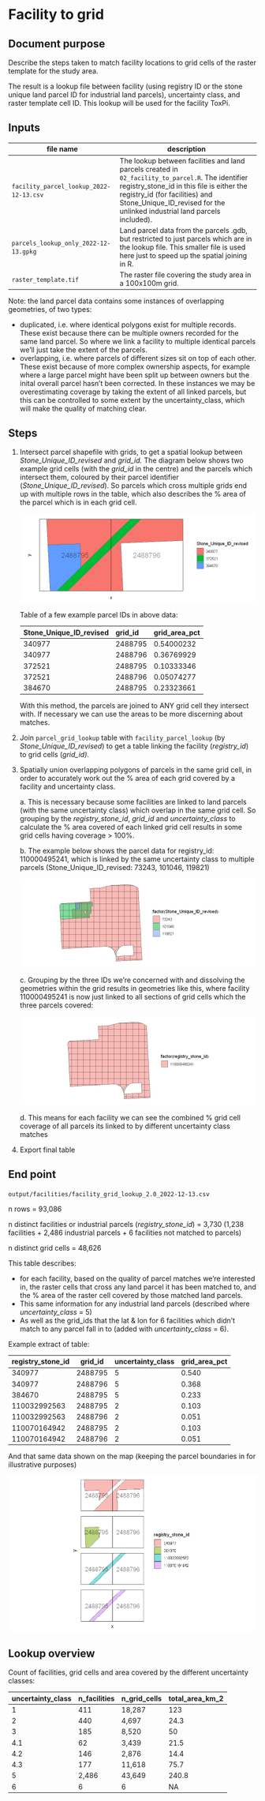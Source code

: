 # Facility to grid

## Document purpose

Describe the steps taken to match facility locations to grid cells of the raster template for the study area.

The result is a lookup file between facility (using registry ID or the stone unique land parcel ID for industrial land parcels), uncertainty class, and raster template cell ID. This lookup will be used for the facility ToxPi.

## Inputs

| file name | description |
| --- | --- |
| `facility_parcel_lookup_2022-12-13.csv` | The lookup between facilities and land parcels created in `02_facility_to_parcel.R`. The identifier registry_stone_id in this file is either the registry_id (for facilities) and Stone_Unique_ID_revised for the unlinked industrial land parcels included). |
| `parcels_lookup_only_2022-12-13.gpkg` | Land parcel data from the parcels .gdb, but restricted to just parcels which are in the lookup file. This smaller file is used here just to speed up the spatial joining in R. |
| `raster_template.tif` | The raster file covering the study area in a 100x100m grid. |

Note: the land parcel data contains some instances of overlapping geometries, of two types:

- duplicated, i.e. where identical polygons exist for multiple records. These exist because there can be multiple owners recorded for the same land parcel. So where we link a facility to multiple identical parcels we’ll just take the extent of the parcels.
- overlapping, i.e. where parcels of different sizes sit on top of each other. These exist because of more complex ownership aspects, for example where a large parcel might have been split up between owners but the inital overall parcel hasn’t been corrected. In these instances we may be overestimating coverage by taking the extent of all linked parcels, but this can be controlled to some extent by the uncertainty_class, which will make the quality of matching clear.

## Steps

1. Intersect parcel shapefile with grids, to get a spatial lookup between *Stone_Unique_ID_revised* and *grid_id.* 
The diagram below shows two example grid cells (with the *grid_id* in the centre) and the parcels which intersect them, coloured by their parcel identifier (*Stone_Unique_ID_revised*). So parcels which cross multiple grids end up with multiple rows in the table, which also describes the % area of the parcel which is in each grid cell. 
    
    ![parcel to grid diagram](figs/fig%20-%2003%20parcel%20to%20grid%20diagram.png)
    
    Table of a few example parcel IDs in above data:
    
    | Stone_Unique_ID_revised | grid_id | grid_area_pct |
    | --- | --- | --- |
    | 340977 | 2488795 | 0.54000232 |
    | 340977 | 2488796 | 0.36769929 |
    | 372521 | 2488795 | 0.10333346 |
    | 372521 | 2488796 | 0.05074277 |
    | 384670 | 2488795 | 0.23323661 |
    
    With this method, the parcels are joined to ANY grid cell they intersect with. If necessary we can use the areas to be more discerning about matches.
    
    
2. Join `parcel_grid_lookup` table with `facility_parcel_lookup` (by *Stone_Unique_ID_revised*) to get a table linking the facility (*registry_id*) to grid cells (*grid_id)*.

3. Spatially union overlapping polygons of parcels in the same grid cell, in order to accurately work out the % area of each grid covered by a facility and uncertainty class.

    a. This is necessary because some facilities are linked to land parcels (with the same uncertainty class) which overlap in the same grid cell. So grouping by the *registry_stone_id*, *grid_id* and *uncertainty_class* to calculate the % area covered of each linked grid cell results in some grid cells having coverage > 100%.

    b. The example below shows the parcel data for registry_id: 110000495241, which is linked by the same uncertainty class to multiple parcels (Stone_Unique_ID_revised: 73243, 101046, 119821)
        
    ![Untitled](figs/fig%20-%2003%20parcel%20to%20grid%20diagram%202.png)
        
    c. Grouping by the three IDs we’re concerned with and dissolving the geometries within the grid results in geometries like this, where facility 110000495241 is now just linked to all sections of grid cells which the three parcels covered:
        
    ![Untitled](figs/fig%20-%2003%20parcel%20to%20grid%20diagram%203.png)
        
    d. This means for each facility we can see the combined % grid cell coverage of all parcels its linked to by different uncertainty class matches
4. Export final table

## End point

`output/facilities/facility_grid_lookup_2.0_2022-12-13.csv`

n rows = 93,086

n distinct facilities or industrial parcels (*registry_stone_id*) = 3,730 (1,238 facilities + 2,486 industrial parcels + 6 facilities not matched to parcels)

n distinct grid cells = 48,626

This table describes:

- for each facility, based on the quality of parcel matches we’re interested in, the raster cells that cross any land parcel it has been matched to, and the % area of the raster cell covered by those matched land parcels.
- This same information for any industrial land parcels (described where *uncertainty_class* = 5)
- As well as the grid_ids that the lat & lon for 6 facilities which didn’t match to any parcel fall in to  (added with *uncertainty_class* = 6).

Example extract of table:

| registry_stone_id | grid_id | uncertainty_class | grid_area_pct |
| --- | --- | --- | --- |
| 340977 | 2488795 | 5 | 0.540 |
| 340977 | 2488796 | 5 | 0.368 |
| 384670 | 2488795 | 5 | 0.233 |
| 110032992563 | 2488795 | 2 | 0.103 |
| 110032992563 | 2488796 | 2 | 0.051 |
| 110070164942 | 2488795 | 2 | 0.103 |
| 110070164942 | 2488796 | 2 | 0.051 |

And that same data shown on the map (keeping the parcel boundaries in for illustrative purposes)

![Untitled](figs/fig%20-%2003%20parcel%20to%20grid%20diagram%204.png)

## Lookup overview

Count of facilities, grid cells and area covered by the different uncertainty classes:

| uncertainty_class | n_facilities | n_grid_cells | total_area_km_2 |
| --- | --- | --- | --- |
| 1 | 	411 | 	18,287 | 	123 | 
| 2 | 	440 | 	4,697 | 	24.3 | 
| 3 | 	185 | 	8,520 | 	50 | 
| 4.1 | 	62 | 	3,439 | 	21.5 | 
| 4.2 | 	146 | 	2,876 | 	14.4 | 
| 4.3 | 	177 | 	11,618 | 	75.7 | 
| 5 | 	2,486 | 	43,649 | 	240.8 | 
| 6 | 	6 | 	6 | 	NA | 


